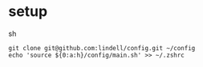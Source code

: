 # setup

sh
```
git clone git@github.com:lindell/config.git ~/config
echo 'source ${0:a:h}/config/main.sh' >> ~/.zshrc
```
